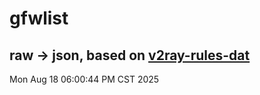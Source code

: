 # gfwlist
## raw -> json, based on [v2ray-rules-dat](https://github.com/Loyalsoldier/v2ray-rules-dat)
Mon Aug 18 06:00:44 PM CST 2025

